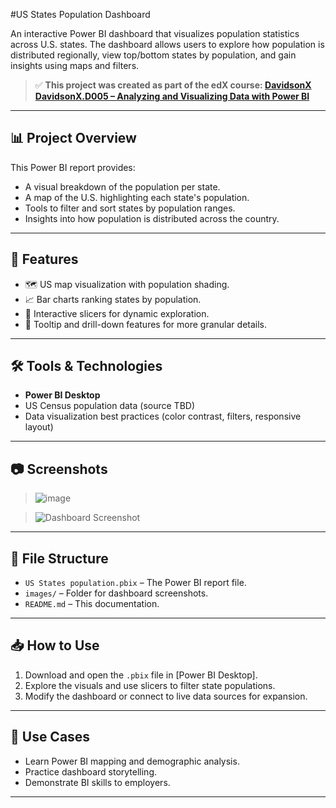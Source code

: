 #US States Population Dashboard

An interactive Power BI dashboard that visualizes population statistics across U.S. states. The dashboard allows users to explore how population is distributed regionally, view top/bottom states by population, and gain insights using maps and filters.

> ✅ **This project was created as part of the edX course: [DavidsonX DavidsonX.D005 – Analyzing and Visualizing Data with Power BI](https://learning.edx.org/course/course-v1:DavidsonX+DavidsonX.D005+3T2023/home)**

---

## 📊 Project Overview

This Power BI report provides:
- A visual breakdown of the population per state.
- A map of the U.S. highlighting each state's population.
- Tools to filter and sort states by population ranges.
- Insights into how population is distributed across the country.

---

## 🎯 Features

- 🗺️ US map visualization with population shading.
- 📈 Bar charts ranking states by population.
- 🔎 Interactive slicers for dynamic exploration.
- 📌 Tooltip and drill-down features for more granular details.

---

## 🛠️ Tools & Technologies

- **Power BI Desktop**
- US Census population data (source TBD)
- Data visualization best practices (color contrast, filters, responsive layout)

---

## 📷 Screenshots

> ![image](https://github.com/user-attachments/assets/e9a4f906-337b-4b86-9486-81d37334c5cd)

> ![Dashboard Screenshot](images/us-population-dashboard.png)

---

## 📂 File Structure

- `US States population.pbix` – The Power BI report file.
- `images/` – Folder for dashboard screenshots.
- `README.md` – This documentation.

---

## 📥 How to Use

1. Download and open the `.pbix` file in [Power BI Desktop].
2. Explore the visuals and use slicers to filter state populations.
3. Modify the dashboard or connect to live data sources for expansion.

---

## 🌟 Use Cases

- Learn Power BI mapping and demographic analysis.
- Practice dashboard storytelling.
- Demonstrate BI skills to employers.

---

